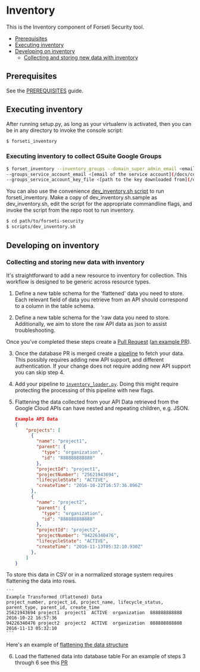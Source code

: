 # Inventory
This is the Inventory component of Forseti Security tool.
  * [Prerequisites](#prerequisites)
  * [Executing inventory](#executing-inventory)
  * [Developing on inventory](#developing-on-inventory)
    * [Collecting and storing new data with inventory](#collecting-and-storing-new-data-with-inventory)

## Prerequisites
See the [PREREQUISITES](/docs/prerequisites/README.md) guide.

## Executing inventory
After running setup.py, as long as your virtualenv is activated, then you can be in
any directory to invoke the console script:

```sh
$ forseti_inventory
```

### Executing inventory to collect GSuite Google Groups

```sh
$ forset_inventory --inventory_groups --domain_super_admin_email <email of a gsuite super-admin> \
--groups_service_account_email <[email of the service account](/docs/common/SERVICE-ACCOUNT.md#create-a-service-account-for-inventorying-of-gsuite-google-groups) created just for GSuite Google Groups> \
--groups_service_account_key_file <[path to the key downloaded from](/docs/common/SERVICE-ACCOUNT.md#create-a-service-account-for-inventorying-of-gsuite-google-groups)>
```

You can also use the convenience [dev\_inventory.sh script](/scripts) to run forseti\_inventory. Make a copy of dev\_inventory.sh.sample as dev\_inventory.sh, edit the script for the appropriate commandline flags, and invoke the script from the repo root to run inventory.

```sh
$ cd path/to/forseti-security
$ scripts/dev_inventory.sh
```
## Developing on inventory
### Collecting and storing new data with inventory

It's straightforward to add a new resource to inventory for collection. This workflow is designed to be generic across resource types.

1. Define a new table schema for the 'flattened' data you need to store.
Each relevant field of data you retrieve from an API should correspond to a column in the table schema.

2. Define a new table schema for the 'raw data you need to store.
Additionally, we aim to store the raw API data as json to assist troubleshooting.

Once you've completed these steps create a [Pull Request](https://help.github.com/articles/creating-a-pull-request/) ([an example PR](https://github.com/GoogleCloudPlatform/forseti-security/pull/159)).

3. Once the database PR is merged create a [pipeline](/google/cloud/security/inventory/pipelines/) to fetch your data.
This possibly requires adding new API support, and different authentication. If your change does not require adding new API support you can skip step 4.

4. Add your pipeline to [`inventory_loader.py`](/google/cloud_securit/inventory/inventory_loader.py).
Doing this might require protecting the processing of this pipeline with new flags.

5. Flattening the data collected from your API
Data retrieved from the Google Cloud APIs can have nested and repeating children, e.g. JSON.

    ```json
    Example API Data
    {
        "projects": [
          {
            "name": "project1",
            "parent": {
              "type": "organization",
              "id": "888888888888"
            },
            "projectId": "project1",
            "projectNumber": "25621943694",
            "lifecycleState": "ACTIVE",
            "createTime": "2016-10-22T16:57:36.096Z"
          },
          {
            "name": "project2",
            "parent": {
              "type": "organization",
              "id": "888888888888"
            },
            "projectId": "project2",
            "projectNumber": "94226340476",
            "lifecycleState": "ACTIVE",
            "createTime": "2016-11-13T05:32:10.930Z"
          },
        ]
    }
    ```

To store this data in CSV or in a normalized storage system requires flattening the data into rows.

    ```
    Example Transformed (Flattened) Data
    project_number, project_id, project_name, lifecycle_status, parent_type, parent_id, create_time
    25621943694 project1  project1  ACTIVE  organization  888888888888  2016-10-22 16:57:36
    94226340476 project2  project2  ACTIVE  organization  888888888888  2016-11-13 05:32:10
    ```
Here's an example of [flattening the data structure](https://github.com/GoogleCloudPlatform/forseti-security/blob/master/google/cloud/security/inventory/transform_util.py#L29)

6. Load the flattened data into database table
For an example of steps 3 through 6 see this [PR](https://github.com/GoogleCloudPlatform/forseti-security/pull/165)
